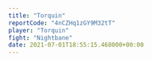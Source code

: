 ```yaml
---
title: "Torquin"
reportCode: "4nCZHq1zGY9M32tT"
player: "Torquin"
fight: "Nightbane"
date: 2021-07-01T18:55:15.468000+00:00
---
```

